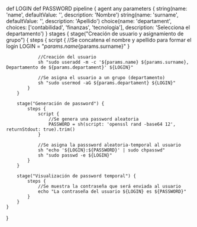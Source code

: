 def LOGIN
def PASSWORD
pipeline {
    agent any
    parameters {
        string(name: 'name', defaultValue: '', description: 'Nombre')
        string(name: 'surname', defaultValue: '', description: 'Apellido')
        choice(name: 'departament', choices: ['contabilidad', 'finanzas', 'tecnologia'], description: 'Selecciona el departamento')
    }
    stages {
        stage("Creación de usuario y asignamiento de grupo") {
            steps {
                script {
                    //Se concatena el nombre y apellido para formar el login
                    LOGIN = "${params.name}${params.surname}"
                }

                //Creación del usuario
                sh "sudo useradd -m -c '${params.name} ${params.surname}, Departamento de ${params.departament}' ${LOGIN}"

                //Se asigna el usuario a un grupo (departamento)
                sh "sudo usermod -aG ${params.departament} ${LOGIN}"
            }
        }

        stage("Generación de password") {
            steps {
                script {
                    //Se genera una password aleatoria
                    PASSWORD = sh(script: 'openssl rand -base64 12', returnStdout: true).trim()
                }

                //Se asigna la passsword aleatoria-temporal al usuario
                sh "echo '${LOGIN}:${PASSWORD}' | sudo chpasswd"
                sh "sudo passwd -e ${LOGIN}"
            }
        }

        stage("Visualización de password temporal") {
            steps {
                //Se muestra la contraseña que será enviada al usuario
                echo "La contraseña del usuario ${LOGIN} es ${PASSWORD}"
            }
        }
    }
}
